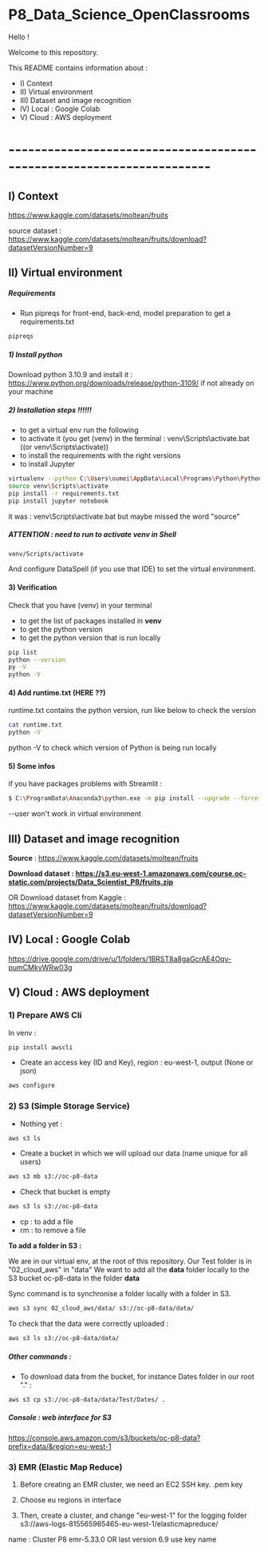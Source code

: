 # P8_Data_Science_OpenClassrooms

Hello !

Welcome to this repository.

This README contains information about :

- I) Context
- II) Virtual environment
- III) Dataset and image recognition
- IV) Local : Google Colab
- V) Cloud : AWS deployment

# ---------------------------------------------------------------------

## I) Context

https://www.kaggle.com/datasets/moltean/fruits

source dataset : https://www.kaggle.com/datasets/moltean/fruits/download?datasetVersionNumber=9

## II) Virtual environment

##### Requirements

- Run pipreqs for front-end, back-end, model preparation to get a requirements.txt

````bash
pipreqs
````

##### 1) Install python

Download python 3.10.9 and install it : https://www.python.org/downloads/release/python-3109/ if not already on your
machine

##### 2) Installation steps !!!!!!

- to get a virtual env run the following
- to activate it (you get (venv) in the terminal : venv\Scripts\activate.bat ((or venv\Scripts\activate))
- to install the requirements with the right versions
- to install Jupyter

````bash
virtualenv --python C:\Users\oumei\AppData\Local\Programs\Python\Python310\python.exe venv
source venv\Scripts\activate
pip install -r requirements.txt
pip install jupyter notebook
````

it was : venv\Scripts\activate.bat but maybe missed the word "source"

##### ATTENTION : need to run to activate venv in Shell

````bash
venv/Scripts/activate
````

And configure DataSpell (if you use that IDE) to set the virtual environment.

#### 3) Verification

Check that you have (venv) in your terminal

- to get the list of packages installed in **venv**
- to get the python version
- to get the python version that is run locally

````bash
pip list
python --version
py -V
python -V
````

#### 4) Add runtime.txt (HERE ??)

runtime.txt contains the python version, run like below to check the version

````bash
cat runtime.txt
python -V
````

python -V to check which version of Python is being run locally

#### 5) Some infos

if you have packages problems with Streamlit :

````bash
$ C:\ProgramData\Anaconda3\python.exe -m pip install --upgrade --force-reinstall streamlit 
````

--user won't work in virtual environment

## III) Dataset and image recognition

**Source** : https://www.kaggle.com/datasets/moltean/fruits

**Download dataset : https://s3.eu-west-1.amazonaws.com/course.oc-static.com/projects/Data_Scientist_P8/fruits.zip**

OR Download dataset from Kaggle : https://www.kaggle.com/datasets/moltean/fruits/download?datasetVersionNumber=9

## IV) Local : Google Colab

https://drive.google.com/drive/u/1/folders/1BRST8a8gaGcrAE4Oqv-pumCMkyWRw03g

## V) Cloud : AWS deployment

### 1) Prepare AWS Cli

In venv :

````bash
pip install awscli
````

- Create an access key (ID and Key), region : eu-west-1, output (None or json)

````bash
aws configure
````

### 2) S3 (Simple Storage Service)

- Nothing yet :

````bash
aws s3 ls
````

- Create a bucket in which we will upload our data (name unique for all users)

````bash
aws s3 mb s3://oc-p8-data
````

- Check that bucket is empty

````bash
aws s3 ls s3://oc-p8-data
````

- cp : to add a file
- rm : to remove a file

**To add a folder in S3 :**

We are in our virtual env, at the root of this repository.
Our Test folder is in "02_cloud_aws" in "data"
We want to add all the **data** folder locally to the S3 bucket oc-p8-data in the folder **data**

Sync command is to synchronise a folder locally with a folder in S3.

````bash
aws s3 sync 02_cloud_aws/data/ s3://oc-p8-data/data/
````

To check that the data were correctly uploaded :

````bash
aws s3 ls s3://oc-p8-data/data/
````

##### Other commands :

- To download data from the bucket, for instance Dates folder in our root "." :

````bash
aws s3 cp s3://oc-p8-data/data/Test/Dates/ .
````

##### Console : web interface for S3

https://console.aws.amazon.com/s3/buckets/oc-p8-data?prefix=data/&region=eu-west-1

### 3) EMR (Elastic Map Reduce)

1) Before creating an EMR cluster, we need an EC2 SSH key.
.pem key

2) Choose eu regions in interface

3) Then, create a cluster, and change "eu-west-1" for the logging folder s3://aws-logs-815565965465-eu-west-1/elasticmapreduce/

name : Cluster P8
emr-5.33.0 OR last version 6.9
use key name 
